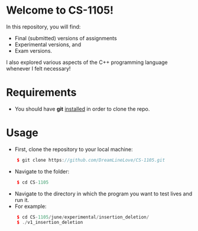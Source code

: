 # Welcome to CS-1105!

In this repository, you will find:
- Final (submitted) versions of assignments
- Experimental versions, and
- Exam versions.

I also explored various aspects of the C++ programming language whenever I felt necessary!

# Requirements
- You should have **git** <a href="http://git-scm.com">installed</a> in order to clone the repo.

# Usage
- First, clone the repository to your local machine:
```cpp
    $ git clone https://github.com/DreamLineLove/CS-1105.git
```
- Navigate to the folder:
```cpp
    $ cd CS-1105
```
- Navigate to the directory in which the program you want to test lives and run it. 
- For example:
```cpp
    $ cd CS-1105/june/experimental/insertion_deletion/
    $ ./v1_insertion_deletion
```



